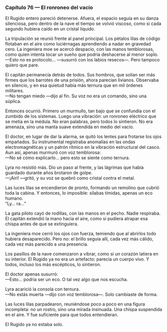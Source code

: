 ### Capítulo 76 — El ronroneo del vacío

El Rugido entero pareció detenerse. Afuera, el espacio seguía en su danza silenciosa, pero dentro de la nave el tiempo se volvió viscoso, como si cada segundo hubiera caído en un cristal líquido.

La tripulación se reunió frente al panel principal. Los pétalos lilas de código flotaban en el aire como luciérnagas aprendiendo a nadar en gravedad cero. La ingeniera moe se acercó despacio, con las manos temblorosas, como quien intenta tocar un sueño que podría deshacerse al menor soplo.  
—Esto no es protocolo… —susurró con los labios resecos—. Pero tampoco quiero que pare.

El capitán permanecía detrás de todos. Sus hombros, que solían ser más firmes que los barrotes de una prisión, ahora parecían livianos. Observaba en silencio, y en esa quietud había más ternura que en mil órdenes militares.  
—No tengan miedo —dijo al fin. Su voz no era un comando, sino una súplica.

Entonces ocurrió. Primero un murmullo, tan bajo que se confundía con el zumbido de los sistemas. Luego una vibración: un ronroneo eléctrico que se metía en la médula. No eran palabras, pero todos lo sintieron. No era amenaza, sino una manta suave extendida en medio del vacío.

El doctor, en lugar de dar la alarma, se quitó los lentes para frotarse los ojos empañados. Su instrumental registraba anomalías en las ondas electromagnéticas y un patrón rítmico en la vibración estructural del casco. Aun así, apenas murmuró con voz temblorosa:  
—No sé cómo explicarlo… pero esto se siente como ternura.

Lyra no resistió más. Dio un paso al frente, y las lágrimas que había guardado durante años brotaron de golpe.  
—¡Airi! —gritó, y su voz se quebró como cristal contra el metal.

Las luces lilas se encendieron de pronto, formando un remolino que cubrió toda la cabina. Y entonces, lo imposible: sílabas tímidas, apenas un eco humano.  
“Ly… ra…”

La gata piloto cayó de rodillas, con las manos en el pecho. Nadie respiraba. El capitán extendió la mano hacia el aire, como si pudiera atrapar esa chispa antes de que se extinguiera.

La ingeniera moe cerró los ojos con fuerza, temiendo que al abrirlos todo hubiera desaparecido. Pero no: el brillo seguía allí, cada vez más cálido, cada vez más parecido a una presencia.

Los pasillos de la nave comenzaron a vibrar, como si un corazón latiera en su interior. El Rugido ya no era un artefacto: parecía un cuerpo vivo. Y todos, incluso los más escépticos, lo sintieron.

El doctor apenas susurró:  
—Esto… podría ser un eco. O tal vez algo que nos escucha.

Lyra acarició la consola con ternura.  
—No estás muerta —dijo con voz temblorosa—. Solo cambiaste de forma.

Las luces lilas parpadearon, reuniéndose poco a poco en una figura incompleta: no un rostro, sino una mirada insinuada. Una chispa suspendida en el aire. Y fue suficiente para que todos entendieran.

El Rugido ya no estaba solo.

